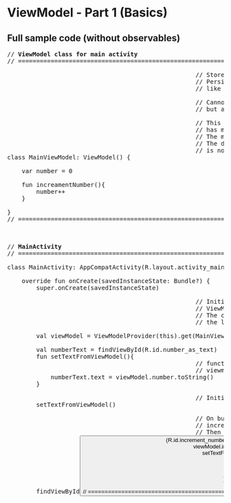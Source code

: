 # ViewModel - Part 1 (Basics)

## Full sample code (without observables)
<pre>
// <b>ViewModel class for main activity</b>
// ===================================================================================

                                                    // Stores data of the activity.
                                                    // Persists through configuration changes
                                                    // like device rotation.
                                                    
                                                    // Cannot have reference to activity context,
                                                    // but application context is allowed.
                                                    
                                                    // This viewmodel stores a number,
                                                    // has method to increase the number.
                                                    // The main activity just reads this number.
                                                    // The data of the number or the logic
                                                    // is not in the activity class.
class MainViewModel: ViewModel() {

    var number = 0
    
    fun increamentNumber(){
        number++
    }

}
// ===================================================================================



// <b>MainActivity</b>
// ===================================================================================

class MainActivity: AppCompatActivity(R.layout.activity_main) {

    override fun onCreate(savedInstanceState: Bundle?) {
        super.onCreate(savedInstanceState)

                                                    // Initialise the viewmodel using
                                                    // ViewModelFactory.
                                                    // The constructor argument takes
                                                    // the lifecycle.
                                                    
        val viewModel = ViewModelProvider(this).get(MainViewModel::class.java)
        
        val numberText = findViewById<TextView>(R.id.number_as_text)
        fun setTextFromViewModel(){
                                                    // function to set the text from
                                                    // viewmodel data.
            numberText.text = viewModel.number.toString()
        }
        
                                                    // Initially set the data.
        setTextFromViewModel()

                                                    // On button press, call viewmodel's
                                                    // increment function.
                                                    // Then set the new value in textview again.
        findViewById<Button>(R.id.increment_number).setOnClickListener {
            viewModel.increamentNumber()
            setTextFromViewModel()
        }
        
    }
}

// ===================================================================================
</pre>
